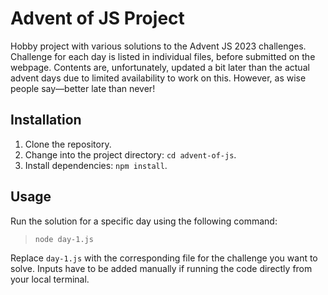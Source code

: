 # Advent of JS Project

Hobby project with various solutions to the Advent JS 2023 challenges. Challenge for each day is listed in individual files, before submitted on the webpage. Contents are, unfortunately, updated a bit later than the actual advent days due to limited availability to work on this. However, as wise people say—better late than never!

## Installation

1. Clone the repository.
2. Change into the project directory: `cd advent-of-js`.
3. Install dependencies: `npm install`.

## Usage

Run the solution for a specific day using the following command:
> `node day-1.js`

Replace `day-1.js` with the corresponding file for the challenge you want to solve. Inputs have to be added manually if running the code directly from your local terminal.